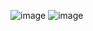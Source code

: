 ![image](https://github.com/user-attachments/assets/19023d85-181a-4697-86da-9f202d91642c)
![image](https://github.com/user-attachments/assets/c6d12b6f-ddc5-472b-a444-b570e4af6174)
